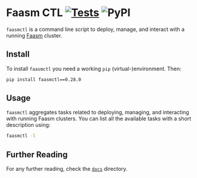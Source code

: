 # Faasm CTL [![Tests](https://github.com/faasm/faasmctl/actions/workflows/tests.yml/badge.svg?branch=main)](https://github.com/faasm/faasmctl/actions/workflows/tests.yml) ![PyPI](https://img.shields.io/pypi/v/faasmctl)

`faasmctl` is a command line script to deploy, manage, and interact with a
running [Faasm](https://github.com/faasm/faasm) cluster.

## Install

To install `faasmctl` you need a working `pip` (virtual-)environment. Then:

```bash
pip install faasmctl==0.28.0
```

## Usage

`faasmctl` aggregates tasks related to deploying, managing, and interacting
with running Faasm clusters. You can list all the available tasks with a
short description using:

```bash
faasmctl -l
```

## Further Reading

For any further reading, check the [`docs`](./docs) directory.
